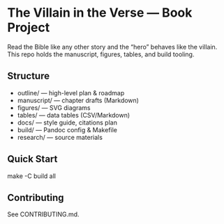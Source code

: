 # The Villain in the Verse — Book Project

Read the Bible like any other story and the “hero” behaves like the villain.  
This repo holds the manuscript, figures, tables, and build tooling.

## Structure
- outline/ — high-level plan & roadmap
- manuscript/ — chapter drafts (Markdown)
- figures/ — SVG diagrams
- tables/ — data tables (CSV/Markdown)
- docs/ — style guide, citations plan
- build/ — Pandoc config & Makefile
- research/ — source materials

## Quick Start
make -C build all

## Contributing
See CONTRIBUTING.md.
